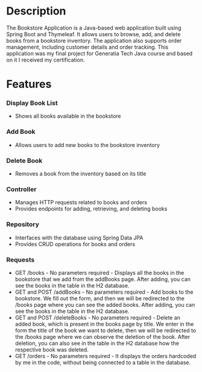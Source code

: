 <h1>Description</h1>
<p>The Bookstore Application is a Java-based web application built using Spring Boot and Thymeleaf. It allows users to browse, add, and delete books from a bookstore inventory. The application also supports order management, including customer details and order tracking. This application was my final project for Generatia Tech Java course and based on it I received my certification. </p>
<h1>Features</h1>
<h3>Display Book List</h3>
<ul>
  <li>Shows all books available in the bookstore</li>
</ul>
<h3>Add Book</h3>
<ul>
  <li>Allows users to add new books to the bookstore inventory</li>
</ul>
<h3>Delete Book</h3>
<ul>
  <li>Removes a book from the inventory based on its title</li>
</ul>
<h3>Controller</h3>
<ul>
  <li>Manages HTTP requests related to books and orders</li>
  <li>Provides endpoints for adding, retrieving, and deleting books</li>
</ul>
<h3>Repository</h3>
<ul>
  <li>Interfaces with the database using Spring Data JPA</li>
  <li>Provides CRUD operations for books and orders</li>
</ul>
<h3>Requests</h3>
<ul>
  <li>GET /books - No parameters required - Displays all the books in the bookstore that we add from the addBooks page. After adding, you can see the books in the table in the H2 database.</li>
  <li>GET and POST /addBooks - No parameters required - Add books to the bookstore. We fill out the form, and then we will be redirected to the /books page where you can see the added books. After adding, you can see the books in the table in the H2 database.</li>
  <li>GET and POST /deleteBooks - No parameters required - Delete an added book, which is present in the books page by title. We enter in the form the title of the book we want to delete, then we will be redirected to the /books page where we can observe the deletion of the book. After deletion, you can also see in the table in the H2 database how the respective book was deleted.</li>
  <li>GET /orders - No parameters required - It displays the orders hardcoded by me in the code, without being connected to a table in the database.</li>
</ul>
